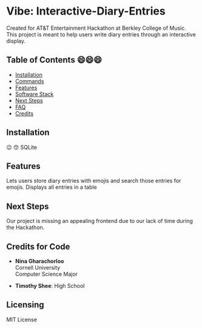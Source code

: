 # Vibe: Interactive-Diary-Entries
  
Created for AT&T Entertainment Hackathon at Berkley College of Music.  
This project is meant to help users write diary entries through an interactive display.
## Table of Contents  :smile::smile::smile:
- [Installation](#installation)  
- [Commands](#commands)  
- [Features](#features)
- [Software Stack](#software-stack)
- [Next Steps](#next-steps)  
- [FAQ](#faq)  
- [Credits](#credits)  
## Installation
:wink: :kissing_smiling_eyes:
SQLite    
## Features  
Lets users store diary entries with emojis and search those entries for emojis. Displays all entries in a table
## Next Steps  
Our project is missing an appealing frontend due to our lack of time during the Hackathon.
## Credits for Code
- **Nina Gharachorloo**  
  Cornell University   
  Computer Science Major  

- **Timothy Shee**:  High School
## Licensing  
  MIT License
